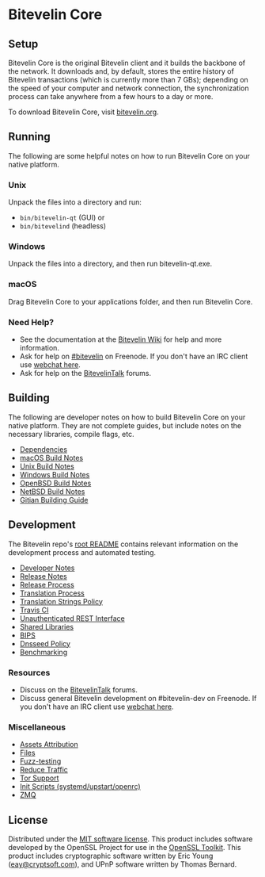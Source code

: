 Bitevelin Core
=============

Setup
---------------------
Bitevelin Core is the original Bitevelin client and it builds the backbone of the network. It downloads and, by default, stores the entire history of Bitevelin transactions (which is currently more than 7 GBs); depending on the speed of your computer and network connection, the synchronization process can take anywhere from a few hours to a day or more.

To download Bitevelin Core, visit [bitevelin.org](https://bitevelin.org).

Running
---------------------
The following are some helpful notes on how to run Bitevelin Core on your native platform.

### Unix

Unpack the files into a directory and run:

- `bin/bitevelin-qt` (GUI) or
- `bin/bitevelind` (headless)

### Windows

Unpack the files into a directory, and then run bitevelin-qt.exe.

### macOS

Drag Bitevelin Core to your applications folder, and then run Bitevelin Core.

### Need Help?

* See the documentation at the [Bitevelin Wiki](https://bitevelin.info/)
for help and more information.
* Ask for help on [#bitevelin](http://webchat.freenode.net?channels=bitevelin) on Freenode. If you don't have an IRC client use [webchat here](http://webchat.freenode.net?channels=bitevelin).
* Ask for help on the [BitevelinTalk](https://bitevelintalk.io/) forums.

Building
---------------------
The following are developer notes on how to build Bitevelin Core on your native platform. They are not complete guides, but include notes on the necessary libraries, compile flags, etc.

- [Dependencies](dependencies.md)
- [macOS Build Notes](build-osx.md)
- [Unix Build Notes](build-unix.md)
- [Windows Build Notes](build-windows.md)
- [OpenBSD Build Notes](build-openbsd.md)
- [NetBSD Build Notes](build-netbsd.md)
- [Gitian Building Guide](gitian-building.md)

Development
---------------------
The Bitevelin repo's [root README](/README.md) contains relevant information on the development process and automated testing.

- [Developer Notes](developer-notes.md)
- [Release Notes](release-notes.md)
- [Release Process](release-process.md)
- [Translation Process](translation_process.md)
- [Translation Strings Policy](translation_strings_policy.md)
- [Travis CI](travis-ci.md)
- [Unauthenticated REST Interface](REST-interface.md)
- [Shared Libraries](shared-libraries.md)
- [BIPS](bips.md)
- [Dnsseed Policy](dnsseed-policy.md)
- [Benchmarking](benchmarking.md)

### Resources
* Discuss on the [BitevelinTalk](https://bitevelintalk.io/) forums.
* Discuss general Bitevelin development on #bitevelin-dev on Freenode. If you don't have an IRC client use [webchat here](http://webchat.freenode.net/?channels=bitevelin-dev).

### Miscellaneous
- [Assets Attribution](assets-attribution.md)
- [Files](files.md)
- [Fuzz-testing](fuzzing.md)
- [Reduce Traffic](reduce-traffic.md)
- [Tor Support](tor.md)
- [Init Scripts (systemd/upstart/openrc)](init.md)
- [ZMQ](zmq.md)

License
---------------------
Distributed under the [MIT software license](/COPYING).
This product includes software developed by the OpenSSL Project for use in the [OpenSSL Toolkit](https://www.openssl.org/). This product includes
cryptographic software written by Eric Young ([eay@cryptsoft.com](mailto:eay@cryptsoft.com)), and UPnP software written by Thomas Bernard.
